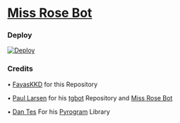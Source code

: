 # [Miss Rose Bot](https://t.me/MissRose_bot)

### Deploy

[![Deploy](https://www.herokucdn.com/deploy/button.svg)](https://heroku.com/deploy?template=https://github.com/TheC0ala/missroseaz)

### Credits

• [FayasKKD](https://github.com/FayasKKD/Bio) for this Repository 

• [Paul Larsen](https://github.com/PaulSonOfLars) for his [tgbot](https://github.com/PaulSonOfLars/tgbot) Repository and [Miss Rose Bot](https://t.me/MissRose_bot)

• [Dan Tes](https://github.com/delivrance) For his [Pyrogram](https://docs.pyrogram.org/) Library
